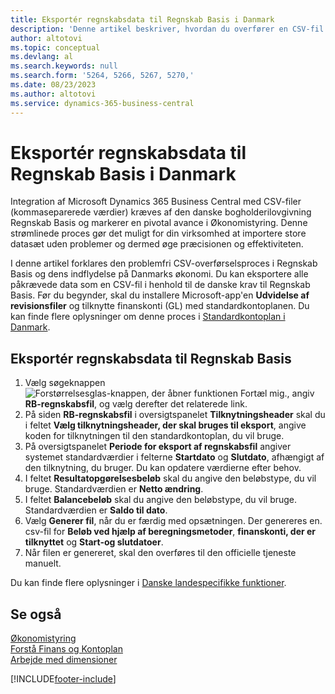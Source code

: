 ```yaml
---
title: Eksportér regnskabsdata til Regnskab Basis i Danmark
description: 'Denne artikel beskriver, hvordan du overfører en CSV-fil (kommasepareret), der indeholder regnskabsdata til Regnskab Basis i Danmark.'
author: altotovi
ms.topic: conceptual
ms.devlang: al
ms.search.keywords: null
ms.search.form: '5264, 5266, 5267, 5270,'
ms.date: 08/23/2023
ms.author: altotovi
ms.service: dynamics-365-business-central
---
```


# Eksportér regnskabsdata til Regnskab Basis i Danmark

Integration af Microsoft Dynamics 365 Business Central med CSV-filer (kommaseparerede værdier) kræves af den danske bogholderilovgivning Regnskab Basis og markerer en pivotal avance i Økonomistyring. Denne strømlinede proces gør det muligt for din virksomhed at importere store datasæt uden problemer og dermed øge præcisionen og effektiviteten.

I denne artikel forklares den problemfri CSV-overførselsproces i Regnskab Basis og dens indflydelse på Danmarks økonomi. Du kan eksportere alle påkrævede data som en CSV-fil i henhold til de danske krav til Regnskab Basis. Før du begynder, skal du installere Microsoft-app'en **Udvidelse af revisionsfiler** og tilknytte finanskonti (GL) med standardkontoplanen. Du kan finde flere oplysninger om denne proces i [Standardkontoplan i Danmark](how-to-set-up-standard-coa.md).

## Eksportér regnskabsdata til Regnskab Basis 

1. Vælg søgeknappen ![Forstørrelsesglas-knappen, der åbner funktionen Fortæl mig.](../../media/ui-search/search_small.png "Fortæl mig, hvad du vil foretage dig"), angiv **RB-regnskabsfil**, og vælg derefter det relaterede link.
2. På siden **RB-regnskabsfil** i oversigtspanelet **Tilknytningsheader** skal du i feltet **Vælg tilknytningsheader, der skal bruges til eksport**, angive koden for tilknytningen til den standardkontoplan, du vil bruge.
3. På oversigtspanelet **Periode for eksport af regnskabsfil** angiver systemet standardværdier i felterne **Startdato** og **Slutdato**, afhængigt af den tilknytning, du bruger. Du kan opdatere værdierne efter behov.
4. I feltet **Resultatopgørelsesbeløb** skal du angive den beløbstype, du vil bruge. Standardværdien er **Netto ændring**.
5. I feltet **Balancebeløb** skal du angive den beløbstype, du vil bruge. Standardværdien er **Saldo til dato**.
6. Vælg **Generer fil**, når du er færdig med opsætningen. Der genereres en. csv-fil for **Beløb ved hjælp af beregningsmetoder**, **finanskonti, der er tilknyttet** og **Start-og slutdatoer**.
7. Når filen er genereret, skal den overføres til den officielle tjeneste manuelt.

Du kan finde flere oplysninger i [Danske landespecifikke funktioner](denmark-local-functionality.md).

## Se også

[Økonomistyring](../../finance.md)  
[Forstå Finans og Kontoplan](../../finance-general-ledger.md)  
[Arbejde med dimensioner](../../finance-dimensions.md)  

[!INCLUDE[footer-include](../../includes/footer-banner.md)]
